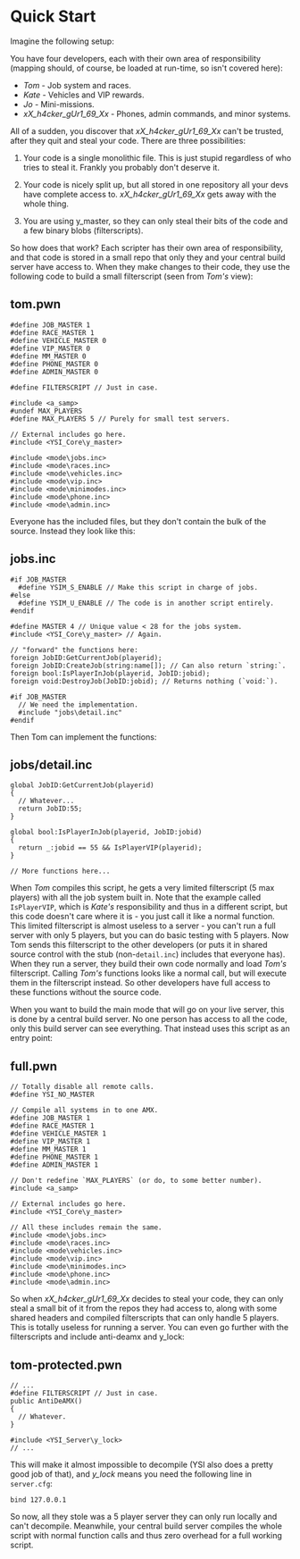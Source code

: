 # Quick Start

Imagine the following setup:

You have four developers, each with their own area of responsibility (mapping should, of course, be loaded at run-time, so isn't covered here):

* *Tom* - Job system and races.
* *Kate* - Vehicles and VIP rewards.
* *Jo* - Mini-missions.
* *xX_h4cker_gUr1_69_Xx* - Phones, admin commands, and minor systems.

All of a sudden, you discover that *xX_h4cker_gUr1_69_Xx* can't be trusted, after they quit and steal your code.  There are three possibilities:

1. Your code is a single monolithic file.  This is just stupid regardless of who tries to steal it.  Frankly you probably don't deserve it.

2. Your code is nicely split up, but all stored in one repository all your devs have complete access to.  *xX_h4cker_gUr1_69_Xx* gets away with the whole thing.

3. You are using y_master, so they can only steal their bits of the code and a few binary blobs (filterscripts).

So how does that work?  Each scripter has their own area of responsibility, and that code is stored in a small repo that only they and your central build server have access to.  When they make changes to their code, they use the following code to build a small filterscript (seen from *Tom's* view):

## tom.pwn

```pawn
#define JOB_MASTER 1
#define RACE_MASTER 1
#define VEHICLE_MASTER 0
#define VIP_MASTER 0
#define MM_MASTER 0
#define PHONE_MASTER 0
#define ADMIN_MASTER 0

#define FILTERSCRIPT // Just in case.

#include <a_samp>
#undef MAX_PLAYERS
#define MAX_PLAYERS 5 // Purely for small test servers.

// External includes go here.
#include <YSI_Core\y_master>

#include <mode\jobs.inc>
#include <mode\races.inc>
#include <mode\vehicles.inc>
#include <mode\vip.inc>
#include <mode\minimodes.inc>
#include <mode\phone.inc>
#include <mode\admin.inc>
```

Everyone has the included files, but they don't contain the bulk of the source.  Instead they look like this:

## jobs.inc

```pawn
#if JOB_MASTER
  #define YSIM_S_ENABLE // Make this script in charge of jobs.
#else
  #define YSIM_U_ENABLE // The code is in another script entirely.
#endif

#define MASTER 4 // Unique value < 28 for the jobs system.
#include <YSI_Core\y_master> // Again.

// "forward" the functions here:
foreign JobID:GetCurrentJob(playerid);
foreign JobID:CreateJob(string:name[]); // Can also return `string:`.
foreign bool:IsPlayerInJob(playerid, JobID:jobid);
foreign void:DestroyJob(JobID:jobid); // Returns nothing (`void:`).

#if JOB_MASTER
  // We need the implementation.
  #include "jobs\detail.inc"
#endif
```

Then Tom can implement the functions:

## jobs/detail.inc

```pawn
global JobID:GetCurrentJob(playerid)
{
  // Whatever...
  return JobID:55;
}

global bool:IsPlayerInJob(playerid, JobID:jobid)
{
  return _:jobid == 55 && IsPlayerVIP(playerid);
}

// More functions here...
```

When *Tom* compiles this script, he gets a very limited filterscript (5 max players) with all the job system built in.  Note that the example called `IsPlayerVIP`, which is *Kate's* responsibility and thus in a different script, but this code doesn't care where it is - you just call it like a normal function.  This limited filterscript is almost useless to a server - you can't run a full server with only 5 players, but you can do basic testing with 5 players.  Now Tom sends this filterscript to the other developers (or puts it in shared source control with the stub (non-`detail.inc`) includes that everyone has).  When they run a server, they build their own code normally and load *Tom's* filterscript.  Calling *Tom's* functions looks like a normal call, but will execute them in the filterscript instead.  So other developers have full access to these functions without the source code.

When you want to build the main mode that will go on your live server, this is done by a central build server.  No one person has access to all the code, only this build server can see everything.  That instead uses this script as an entry point:

## full.pwn

```pawn
// Totally disable all remote calls.
#define YSI_NO_MASTER 

// Compile all systems in to one AMX.
#define JOB_MASTER 1
#define RACE_MASTER 1
#define VEHICLE_MASTER 1
#define VIP_MASTER 1
#define MM_MASTER 1
#define PHONE_MASTER 1
#define ADMIN_MASTER 1

// Don't redefine `MAX_PLAYERS` (or do, to some better number).
#include <a_samp>

// External includes go here.
#include <YSI_Core\y_master>

// All these includes remain the same.
#include <mode\jobs.inc>
#include <mode\races.inc>
#include <mode\vehicles.inc>
#include <mode\vip.inc>
#include <mode\minimodes.inc>
#include <mode\phone.inc>
#include <mode\admin.inc>
```

So when *xX_h4cker_gUr1_69_Xx* decides to steal your code, they can only steal a small bit of it from the repos they had access to, along with some shared headers and compiled filterscripts that can only handle 5 players.  This is totally useless for running a server.  You can even go further with the filterscripts and include anti-deamx and y_lock:

## tom-protected.pwn

```pawn
// ...
#define FILTERSCRIPT // Just in case.
public AntiDeAMX()
{
  // Whatever.
}

#include <YSI_Server\y_lock>
// ...
```

This will make it almost impossible to decompile (YSI also does a pretty good job of that), and *y_lock* means you need the following line in `server.cfg`:

```
bind 127.0.0.1
```

So now, all they stole was a 5 player server they can only run locally and can't decompile.  Meanwhile, your central build server compiles the whole script with normal function calls and thus zero overhead for a full working script.
